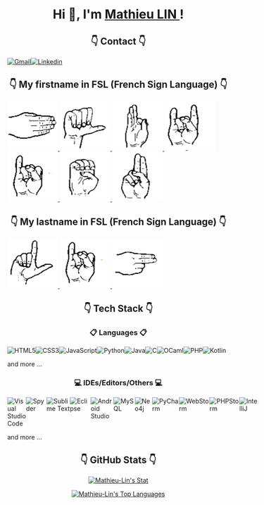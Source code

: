 <h1 align="center">Hi 👋, I'm <a href="https://mathieu-lin.github.io/">Mathieu LIN </a>!</h1>


<h2 align="center">👇 Contact 👇</h2>

<p style="display: flex; align: center;">   
    <a href="mailto:work.mathieu.lin@gmail.com">
        <img src="https://img.shields.io/badge/Gmail-D14836?style=for-the-badge&logo=gmail&logoColor=white" alt="Gmail">
    </a>
    <a href="https://www.linkedin.com/in/mathieu-lin/">
        <img src="https://img.shields.io/badge/LinkedIn-0077B5?style=for-the-badge&logo=linkedin&logoColor=white" alt="Linkedin">
    </a>
</p>

<h2 align="center">👇 My firstname in FSL (French Sign Language) 👇</h2>

<p style="display: flex;">   
    <a href="https://github.com/Mathieu-LIN" style="align: center;">
        <img style="width: 115px; height: 112px;" src="./assets/m.png" alt="m">
        <img style="width: 115px; height: 112px;" src="./assets/a.png" alt="a">
        <img style="width: 115px; height: 112px;" src="./assets/t.png" alt="t">
        <img style="width: 115px; height: 112px;" src="./assets/h.png" alt="h">
        <img style="width: 115px; height: 112px;" src="./assets/i.png" alt="i">
        <img style="width: 115px; height: 112px;" src="./assets/e.png" alt="e">
        <img style="width: 115px; height: 112px;" src="./assets/u.png" alt="u">
    </a> 
</p>

<h2 align="center">👇 My lastname in FSL (French Sign Language) 👇 </h2>

<p style="display: flex;">   
    <a href="https://github.com/Mathieu-LIN" style="align: center;">
        <img style="width: 115px; height: 112px;" src="./assets/l.png" alt="l">
        <img style="width: 115px; height: 112px;" src="./assets/i.png" alt="i">
        <img style="width: 115px; height: 112px;" src="./assets/n.png" alt="n">
    </a> 
</p>

<h2 align="center">👇 Tech Stack 👇</h2>

<h3 align="center">📋 Languages 📋</h3>
<p style="display: flex;"> 
    <img src="https://img.shields.io/badge/html5-%23E34F26.svg?style=for-the-badge&logo=html5&logoColor=white" alt="HTML5">
    <img src="https://img.shields.io/badge/css3-%231572B6.svg?style=for-the-badge&logo=css3&logoColor=white" alt="CSS3">
    <img src="https://img.shields.io/badge/javascript-%23323330.svg?style=for-the-badge&logo=javascript&logoColor=%23F7DF1E" alt="JavaScript">
    <img src="https://img.shields.io/badge/python-3670A0?style=for-the-badge&logo=python&logoColor=ffdd54" alt="Python">
    <img src="https://img.shields.io/badge/java-%23ED8B00.svg?style=for-the-badge&logo=openjdk&logoColor=white" alt="Java">
    <img src="https://img.shields.io/badge/c-%2300599C.svg?style=for-the-badge&logo=c&logoColor=white" alt="C">
    <img src="https://img.shields.io/badge/OCaml-%23E98407.svg?style=for-the-badge&logo=ocaml&logoColor=white" alt="OCaml">
    <img src="https://img.shields.io/badge/php-%23777BB4.svg?style=for-the-badge&logo=php&logoColor=white" alt="PHP">
    <img src="https://img.shields.io/badge/kotlin-%237F52FF.svg?style=for-the-badge&logo=kotlin&logoColor=white" alt="Kotlin">
    <p> and more ...</p>
</p>

<h3 align="center">💻 IDEs/Editors/Others 💻</h3>
<p style="display: flex;"> 
    <img src="https://img.shields.io/badge/Visual%20Studio%20Code-0078d7.svg?style=for-the-badge&logo=visual-studio-code&logoColor=white" alt="Visual Studio Code">
    <img src="https://img.shields.io/badge/Spyder-838485?style=for-the-badge&logo=spyder%20ide&logoColor=maroon" alt="Spyder">
    <img src="https://img.shields.io/badge/sublime_text-%23575757.svg?style=for-the-badge&logo=sublime-text&logoColor=important" alt="Sublime Text">
    <img src="https://img.shields.io/badge/Eclipse-FE7A16.svg?style=for-the-badge&logo=Eclipse&logoColor=white" alt="Eclipse">
    <img src="https://img.shields.io/badge/android%20studio-346ac1?style=for-the-badge&logo=android%20studio&logoColor=white" alt="Android Studio">
    <img src="https://img.shields.io/badge/mysql-4479A1.svg?style=for-the-badge&logo=mysql&logoColor=white" alt="MySQL">
    <img src="https://img.shields.io/badge/Neo4j-008CC1?style=for-the-badge&logo=neo4j&logoColor=white" alt="Neo4j">
    <img src="https://img.shields.io/badge/PyCharm-000000.svg?&style=for-the-badge&logo=PyCharm&logoColor=white" alt="PyCharm">
    <img src="https://img.shields.io/badge/WebStorm-000000?style=for-the-badge&logo=WebStorm&logoColor=white" alt="WebStorm">
    <img src="http://img.shields.io/badge/-PHPStorm-181717?style=for-the-badge&logo=phpstorm&logoColor=white" alt="PHPStorm">
    <img src="https://img.shields.io/badge/IntelliJ_IDEA-000000.svg?style=for-the-badge&logo=intellij-idea&logoColor=white" alt="IntelliJ">
    <p> and more ...</p>
</p>

<h2 align="center">👇 GitHub Stats 👇</h2>

<p align="center">
    <a href="https://github-readme-stats.vercel.app/api?username=Mathieu-Lin&show_icons=true&theme=tokyonight">
        <img src="https://github-readme-stats.vercel.app/api?username=Mathieu-Lin&show_icons=true&theme=tokyonight" alt="Mathieu-Lin's Stat">
    </a>
</p>
<p align="center">
    <a href="https://github-readme-stats.vercel.app/api/top-langs/?username=Mathieu-Lin&theme=tokyonight&show_icons=true&hide_border=true&layout=compact">
        <img src="https://github-readme-stats.vercel.app/api/top-langs/?username=Mathieu-Lin&theme=tokyonight&show_icons=true&hide_border=true&layout=compact" alt="Mathieu-Lin's Top Languages">
    </a>
</p>

